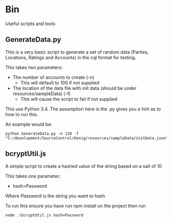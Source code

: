 Bin
=============
Useful scripts and tools

GenerateData.py
-------------
This is a very basic script to generate a set of random data (Parties, Locations, Ratings and Accounts) in the cql format for testing.

This takes two parameters:
   * The number of accounts to create (-n)
      * This will default to 100 if not supplied
   * The location of the data file with init data (should be under resources/sampleData) (-f)
      * This will cause the script to fail if not supplied

This use Python 3.4. The assumption here is the .py gives you a hint as to how to run this.

An example would be:
```
python GenerateData.py -n 120 -f "C:/development/SourceControl/Konig/resources/sampleData/initData.json"
```

bcryptUtil.js
-------------
A simple script to create a hashed value of the string based on a salt of 10

This takes one parameter:
   *  hash=Password

Where *Password* is the string you want to hash

To run this ensure you have run npm install on the project then run
```
node .\bcryptUtil.js hash=Password
```